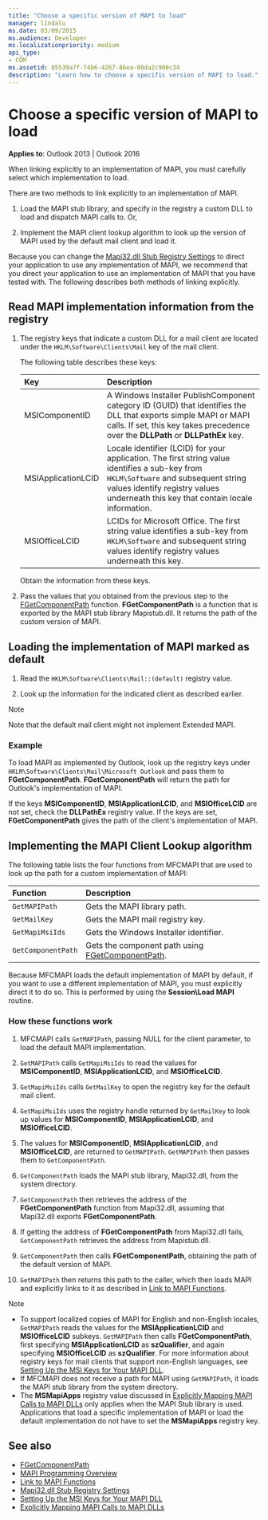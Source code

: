 ```yaml
---
title: "Choose a specific version of MAPI to load"
manager: lindalu
ms.date: 03/09/2015
ms.audience: Developer
ms.localizationpriority: medium
api_type:
- COM
ms.assetid: 85539a7f-74b6-4267-86ea-00da2c900c34
description: "Learn how to choose a specific version of MAPI to load."
---
```


# Choose a specific version of MAPI to load

**Applies to**: Outlook 2013 | Outlook 2016
  
When linking explicitly to an implementation of MAPI, you must carefully select which implementation to load.
  
There are two methods to link explicitly to an implementation of MAPI.
  
1. Load the MAPI stub library, and specify in the registry a custom DLL to load and dispatch MAPI calls to. Or,

2. Implement the MAPI client lookup algorithm to look up the version of MAPI used by the default mail client and load it.

Because you can change the [Mapi32.dll Stub Registry Settings](https://msdn.microsoft.com/library/ms531218%28EXCHG.10%29.aspx) to direct your application to use any implementation of MAPI, we recommend that you direct your application to use an implementation of MAPI that you have tested with. The following describes both methods of linking explicitly.
  
## Read MAPI implementation information from the registry

1. The registry keys that indicate a custom DLL for a mail client are located under the `HKLM\Software\Clients\Mail` key of the mail client.

   The following table describes these keys:

   |**Key**|**Description**|
   |:-----|:-----|
   | MSIComponentID <br/> |A Windows Installer PublishComponent category ID (GUID) that identifies the DLL that exports simple MAPI or MAPI calls. If set, this key takes precedence over the **DLLPath** or **DLLPathEx** key. |
   | MSIApplicationLCID <br/> |Locale identifier (LCID) for your application. The first string value identifies a sub-key from `HKLM\Software` and subsequent string values identify registry values underneath this key that contain locale information. |
   | MSIOfficeLCID  <br/> |LCIDs for Microsoft Office. The first string value identifies a sub-key from `HKLM\Software` and subsequent string values identify registry values underneath this key. |

   Obtain the information from these keys.

2. Pass the values that you obtained from the previous step to the [FGetComponentPath](fgetcomponentpath.md) function. **FGetComponentPath** is a function that is exported by the MAPI stub library Mapistub.dll. It returns the path of the custom version of MAPI.

## Loading the implementation of MAPI marked as default

1. Read the `HKLM\Software\Clients\Mail::(default)` registry value.

2. Look up the information for the indicated client as described earlier.

> [!NOTE]
> Note that the default mail client might not implement Extended MAPI.
  
### Example

To load MAPI as implemented by Outlook, look up the registry keys under `HKLM\Software\Clients\Mail\Microsoft Outlook` and pass them to **FGetComponentPath**. **FGetComponentPath** will return the path for Outlook's implementation of MAPI.
  
If the keys **MSIComponentID**, **MSIApplicationLCID**, and **MSIOfficeLCID** are not set, check the **DLLPathEx** registry value. If the keys are set, **FGetComponentPath** gives the path of the client's implementation of MAPI.
  
## Implementing the MAPI Client Lookup algorithm

The following table lists the four functions from MFCMAPI that are used to look up the path for a custom implementation of MAPI:
  
|**Function**|**Description**|
|:-----|:-----|
| `GetMAPIPath` <br/> |Gets the MAPI library path. |
| `GetMailKey` <br/> |Gets the MAPI mail registry key. |
| `GetMapiMsiIds` <br/> |Gets the Windows Installer identifier. |
| `GetComponentPath` <br/> |Gets the component path using [FGetComponentPath](fgetcomponentpath.md). |

Because MFCMAPI loads the default implementation of MAPI by default, if you want to use a different implementation of MAPI, you must explicitly direct it to do so. This is performed by using the **Session\Load MAPI** routine.
  
### How these functions work

1. MFCMAPI calls `GetMAPIPath`, passing NULL for the client parameter, to load the default MAPI implementation.

2. `GetMAPIPath` calls `GetMapiMsiIds` to read the values for **MSIComponentID**, **MSIApplicationLCID**, and **MSIOfficeLCID**.

3. `GetMapiMsiIds` calls `GetMailKey` to open the registry key for the default mail client.

4. `GetMapiMsiIds` uses the registry handle returned by `GetMailKey` to look up values for **MSIComponentID**, **MSIApplicationLCID**, and **MSIOfficeLCID**.

5. The values for **MSIComponentID**, **MSIApplicationLCID**, and **MSIOfficeLCID**, are returned to `GetMAPIPath`. `GetMAPIPath` then passes them to `GetComponentPath`.

6. `GetComponentPath` loads the MAPI stub library, Mapi32.dll, from the system directory.

7. `GetComponentPath` then retrieves the address of the **FGetComponentPath** function from Mapi32.dll, assuming that Mapi32.dll exports **FGetComponentPath**.

8. If getting the address of **FGetComponentPath** from Mapi32.dll fails, `GetComponentPath` retrieves the address from Mapistub.dll.

9. `GetComponentPath` then calls **FGetComponentPath**, obtaining the path of the default version of MAPI.

10. `GetMAPIPath` then returns this path to the caller, which then loads MAPI and explicitly links to it as described in [Link to MAPI Functions](how-to-link-to-mapi-functions.md).

> [!NOTE]
>
> - To support localized copies of MAPI for English and non-English locales, `GetMAPIPath` reads the values for the **MSIApplicationLCID** and **MSIOfficeLCID** subkeys. `GetMAPIPath` then calls **FGetComponentPath**, first specifying **MSIApplicationLCID** as **szQualifier**, and again specifying **MSIOfficeLCID** as **szQualifier**. For more information about registry keys for mail clients that support non-English languages, see [Setting Up the MSI Keys for Your MAPI DLL](https://msdn.microsoft.com/library/ee909494%28VS.85%29.aspx).
> - If MFCMAPI does not receive a path for MAPI using `GetMAPIPath`, it loads the MAPI stub library from the system directory.
> - The **MSMapiApps** registry value discussed in [Explicitly Mapping MAPI Calls to MAPI DLLs](https://msdn.microsoft.com/library/ee909490%28VS.85%29.aspx) only applies when the MAPI Stub library is used. Applications that load a specific implementation of MAPI or load the default implementation do not have to set the **MSMapiApps** registry key.

## See also

- [FGetComponentPath](fgetcomponentpath.md)
- [MAPI Programming Overview](mapi-programming-overview.md)
- [Link to MAPI Functions](how-to-link-to-mapi-functions.md)
- [Mapi32.dll Stub Registry Settings](https://msdn.microsoft.com/library/ms531218%28EXCHG.10%29.aspx)
- [Setting Up the MSI Keys for Your MAPI DLL](https://msdn.microsoft.com/library/ee909494%28VS.85%29.aspx)
- [Explicitly Mapping MAPI Calls to MAPI DLLs](https://msdn.microsoft.com/library/ee909490%28VS.85%29.aspx)
